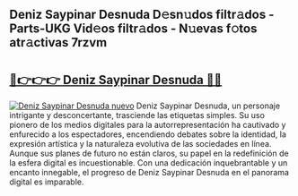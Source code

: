 ## Deniz Saypinar Desnuda D𝚎sn𝚞dos filtr𝚊dos - Parts-UKG Vid𝚎os filtr𝚊dos - N𝚞evas f𝚘tos atr𝚊ctivas 7rzvm

# <h2><a href="http://mba1ndl.tromn.icu/?c=Deniz+Saypinar+Desnuda">🔗👉👉👉 Deniz Saypinar Desnuda 🔗🔗</a></h2>

[![Deniz Saypinar Desnuda nuevo](https://i.imgur.com/pEAQMta.gif)](http://mba1ndl.tromn.icu/?c=Deniz+Saypinar+Desnuda)
Deniz Saypinar Desnuda, un personaje intrigante y desconcertante, trasciende las etiquetas simples. Su uso pionero de los medios digitales para la autorrepresentación ha cautivado y enfurecido a los espectadores, encendiendo debates sobre la identidad, la expresión artística y la naturaleza evolutiva de las sociedades en línea. Aunque sus planes de futuro no están claros, su papel en la redefinición de la esfera digital es incuestionable. Con una dedicación inquebrantable y un encanto innegable, el progreso de Deniz Saypinar Desnuda en el panorama digital es imparable.
